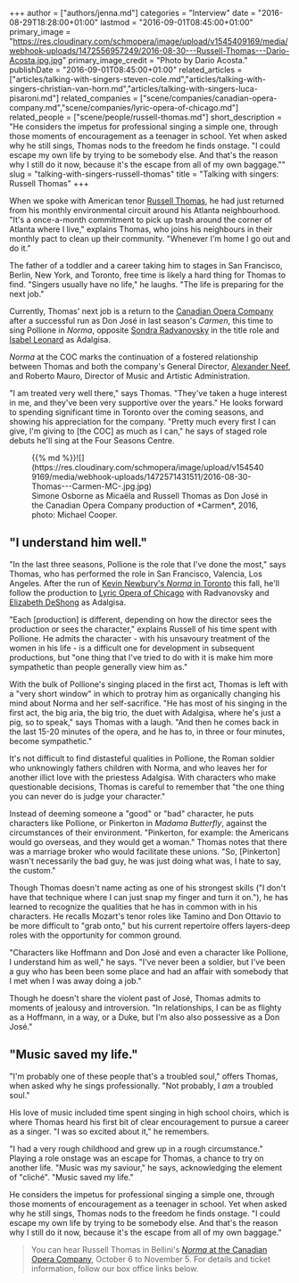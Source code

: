 +++
author = ["authors/jenna.md"]
categories = "Interview"
date = "2016-08-29T18:28:00+01:00"
lastmod = "2016-09-01T08:45:00+01:00"
primary_image = "https://res.cloudinary.com/schmopera/image/upload/v1545409169/media/webhook-uploads/1472556957249/2016-08-30---Russell-Thomas---Dario-Acosta.jpg.jpg"
primary_image_credit = "Photo by Dario Acosta."
publishDate = "2016-09-01T08:45:00+01:00"
related_articles = ["articles/talking-with-singers-steven-cole.md","articles/talking-with-singers-christian-van-horn.md","articles/talking-with-singers-luca-pisaroni.md"]
related_companies = ["scene/companies/canadian-opera-company.md","scene/companies/lyric-opera-of-chicago.md"]
related_people = ["scene/people/russell-thomas.md"]
short_description = "He considers the impetus for professional singing a simple one, through those moments of encouragement as a teenager in school. Yet when asked why he still sings, Thomas nods to the freedom he finds onstage. &quot;I could escape my own life by trying to be somebody else. And that&#039;s the reason why I still do it now, because it&#039;s the escape from all of my own baggage.&quot;"
slug = "talking-with-singers-russell-thomas"
title = "Talking with singers: Russell Thomas"
+++

When we spoke with American tenor [Russell Thomas](/scene/people/russell-thomas/), he had just returned from his monthly environmental circuit around his Atlanta neighbourhood. "It's a once-a-month commitment to pick up trash around the corner of Atlanta where I live," explains Thomas, who joins his neighbours in their monthly pact to clean up their community. "Whenever I'm home I go out and do it."

The father of a toddler and a career taking him to stages in San Francisco, Berlin, New York, and Toronto, free time is likely a hard thing for Thomas to find. "Singers usually have no life," he laughs. "The life is preparing for the next job."

Currently, Thomas' next job is a return to the [Canadian Opera Company](/scene/companies/canadian-opera-company/) after a successful run as Don José in last season's *Carmen*, this time to sing Pollione in *Norma*, opposite [Sondra Radvanovsky](/scene/people/sondra-radvanovsky/) in the title role and [Isabel Leonard](/scene/people/isabel-leonard/) as Adalgisa. 

*Norma* at the COC marks the continuation of a fostered relationship between Thomas and both the company's General Director, [Alexander Neef](/alexander-neef-listening-to-music/), and Roberto Mauro, Director of Music and Artistic Administration.

"I am treated very well there," says Thomas. "They've taken a huge interest in me, and they've been very supportive over the years." He looks forward to spending significant time in Toronto over the coming seasons, and showing his appreciation for the company. "Pretty much every first I can give, I'm giving to [the COC] as much as I can," he says of staged role debuts he'll sing at the Four Seasons Centre.

<figure data-type="image">{{% md %}}![](https://res.cloudinary.com/schmopera/image/upload/v1545409169/media/webhook-uploads/1472571431511/2016-08-30-Thomas---Carmen-MC-.jpg.jpg)
<figcaption>Simone Osborne as Micaëla and Russell Thomas as Don José in the Canadian Opera Company production of *Carmen*, 2016, photo: Michael Cooper.</figcaption>
</figure>

## "I understand him well."

"In the last three seasons, Pollione is the role that I've done the most," says Thomas, who has performed the role in San Francisco, Valencia, Los Angeles. After the run of [Kevin Newbury's *Norma* in Toronto](http://www.coc.ca/PerformancesAndTickets/1617Season/Norma.aspx) this fall, he'll follow the production to [Lyric Opera of Chicago](https://www.lyricopera.org/concertstickets/calendar/2016-2017/productions/lyricopera/norma) with Radvanovsky and [Elizabeth DeShong](/scene/people/elizabeth-deshong/) as Adalgisa.

"Each [production] is different, depending on how the director sees the production or sees the character," explains Russell of his time spent with Pollione. He admits the character - with his unsavoury treatment of the women in his life - is a difficult one for development in subsequent productions, but "one thing that I've tried to do with it is make him more sympathetic than people generally view him as." 

With the bulk of Pollione's singing placed in the first act, Thomas is left with a "very short window" in which to protray him as organically changing his mind about Norma and her self-sacrifice. "He has most of his singing in the first act, the big aria, the big trio, the duet with Adalgisa, where he's just a pig, so to speak," says Thomas with a laugh. "And then he comes back in the last 15-20 minutes of the opera, and he has to, in three or four minutes, become sympathetic."

It's not difficult to find distasteful qualities in Pollione, the Roman soldier who unknowingly fathers children with Norma, and who leaves her for another illict love with the priestess Adalgisa. With characters who make questionable decisions, Thomas is careful to remember that "the one thing you can never do is judge your character." 

Instead of deeming someone a "good" or "bad" character, he puts characters like Pollione, or Pinkerton in *Madama Butterfly*, against the circumstances of their environment. "Pinkerton, for example: the Americans would go overseas, and they would get a woman." Thomas notes that there was a marriage broker who would facilitate these unions. "So, [Pinkerton] wasn't necessarily the bad guy, he was just doing what was, I hate to say, the custom."

Though Thomas doesn't name acting as one of his strongest skills ("I don't have that technique where I can just snap my finger and turn it on."), he has learned to recognize the qualities that he has in common with in his characters. He recalls Mozart's tenor roles like Tamino and Don Ottavio to be more difficult to "grab onto," but his current repertoire offers layers-deep roles with the opportunity for common ground.

"Characters like Hoffmann and Don José and even a character like Pollione, I understand him as well," he says. "I've never been a soldier, but I've been a guy who has been been some place and had an affair with somebody that I met when I was away doing a job."

Though he doesn't share the violent past of José, Thomas admits to moments of jealousy and introversion. "In relationships, I can be as flighty as a Hoffmann, in a way, or a Duke, but I'm also also possessive as a Don José." 

## "Music saved my life."

"I'm probably one of these people that's a troubled soul," offers Thomas, when asked why he sings professionally. "Not probably, I *am* a troubled soul." 

His love of music included time spent singing in high school choirs, which is where Thomas heard his first bit of clear encouragement to pursue a career as a singer. "I was so excited about it," he remembers.

"I had a very rough childhood and grew up in a rough circumstance." Playing a role onstage was an escape for Thomas, a chance to try on another life. "Music was my saviour," he says, acknowledging the element of "cliché". "Music saved my life."

He considers the impetus for professional singing a simple one, through those moments of encouragement as a teenager in school. Yet when asked why he still sings, Thomas nods to the freedom he finds onstage. "I could escape my own life by trying to be somebody else. And that's the reason why I still do it now, because it's the escape from all of my own baggage."

>You can hear Russell Thomas in Bellini's [*Norma* at the Canadian Opera Company](http://www.coc.ca/PerformancesAndTickets/1617Season/Norma.aspx), October 6 to November 5. For details and ticket information, follow our box office links below.
